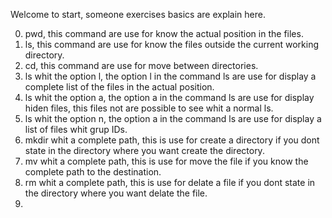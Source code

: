 Welcome to start, someone exercises basics are explain here.

0. pwd, this command are use for know the actual position in the files.
1. ls, this command are use for know the files outside the current working directory.
2. cd, this command are use for move between directories.
3. ls whit the option l, the option l in the command ls are use for display a complete list of the files in the actual position.
4. ls whit the option a, the option a in the command ls are use for display hiden files, this files not are possible to see whit a normal ls.
5. ls whit the option n, the option a in the command ls are use for display a list of files whit grup IDs.
6. mkdir whit a complete path, this is use for create a directory if you dont state in the directory where you want create the directory.
7. mv whit a complete path, this is use for move the file if you know the complete path to the destination.
8. rm whit a complete path, this is use for delate a file if you dont state in the directory where you want delate the file.
9.